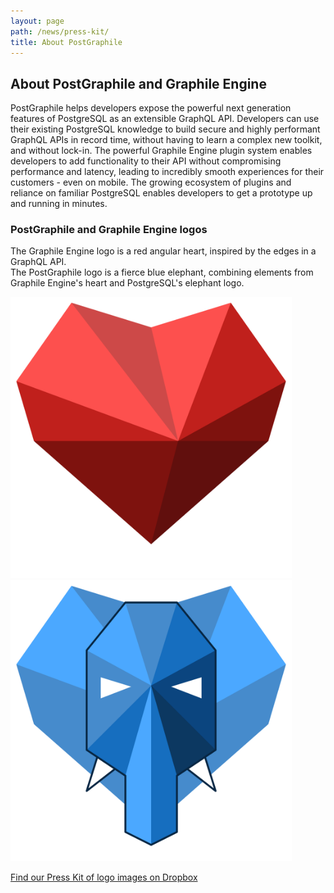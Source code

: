 ```yaml
---
layout: page
path: /news/press-kit/
title: About PostGraphile
---
```


## About PostGraphile and Graphile Engine

PostGraphile helps developers expose the powerful next generation features of PostgreSQL as an extensible GraphQL API. Developers can use their existing PostgreSQL knowledge to build secure and highly performant GraphQL APIs in record time, without having to learn a complex new toolkit, and without lock-in. The powerful Graphile Engine plugin system enables developers to add functionality to their API without compromising performance and latency, leading to incredibly smooth experiences for their customers - even on mobile. The growing ecosystem of plugins and reliance on familiar PostgreSQL enables developers to get a prototype up and running in minutes.

### PostGraphile and Graphile Engine logos

The Graphile Engine logo is a red angular heart, inspired by the edges in a GraphQL API.  
The PostGraphile logo is a fierce blue elephant, combining elements from Graphile Engine's heart and PostgreSQL's elephant logo.

<div class="flex flex-wrap justify-around">
<a href="/images/graphile.optimized.svg">
<img alt="Graphile Engine logo" style="width:450px; height: 450px" src="/images/graphile.optimized.svg" />
</a>
<a href="/images/postgraphile.optimized.svg">
<img alt="PostGraphile logo" style="width:450px; height: 450px" src="/images/postgraphile.optimized.svg" />
</a>
</div>

[Find our Press Kit of logo images on Dropbox](https://www.dropbox.com/sh/ubvuezh5xww3l66/AAAAPhMTfWqh8lG50Bgqz9U-a?dl=0)
